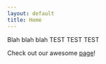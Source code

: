 ```yaml
---
layout: default
title: Home
---
```


Blah blah blah TEST TEST TEST

Check out our awesome [page](some-page/)!
